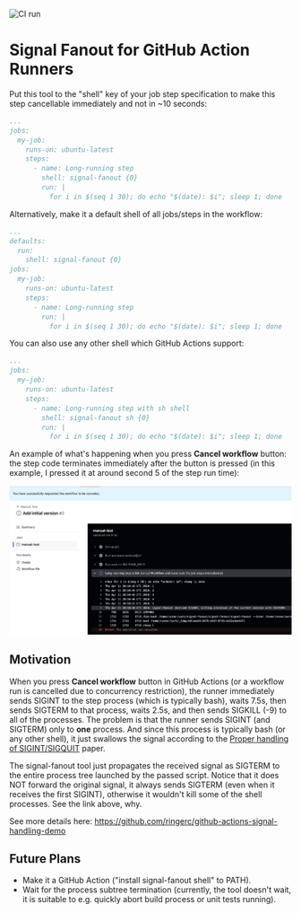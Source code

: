 ![CI run](https://github.com/dimikot/signal-fanout/actions/workflows/ci.yml/badge.svg?branch=main)

# Signal Fanout for GitHub Action Runners

Put this tool to the "shell" key of your job step specification to make this
step cancellable immediately and not in ~10 seconds:

```yml
...
jobs:
  my-job:
    runs-on: ubuntu-latest
    steps:
      - name: Long-running step
        shell: signal-fanout {0}
        run: |
          for i in $(seq 1 30); do echo "$(date): $i"; sleep 1; done
```

Alternatively, make it a default shell of all jobs/steps in the workflow:

```yml
...
defaults:
  run:
    shell: signal-fanout {0}
jobs:
  my-job:
    runs-on: ubuntu-latest
    steps:
      - name: Long-running step
        run: |
          for i in $(seq 1 30); do echo "$(date): $i"; sleep 1; done
```

You can also use any other shell which GitHub Actions support:

```yml
...
jobs:
  my-job:
    runs-on: ubuntu-latest
    steps:
      - name: Long-running step with sh shell
        shell: signal-fanout sh {0}
        run: |
          for i in $(seq 1 30); do echo "$(date): $i"; sleep 1; done
```

An example of what's happening when you press **Cancel workflow** button: the
step code terminates immediately after the button is pressed (in this example, I
pressed it at around second 5 of the step run time):

<img src="README.png"/>

## Motivation

When you press **Cancel workflow** button in GitHub Actions (or a workflow run
is cancelled due to concurrency restriction), the runner immediately sends
SIGINT to the step process (which is typically bash), waits 7.5s, then sends
SIGTERM to that process, waits 2.5s, and then sends SIGKILL (-9) to all of the
processes. The problem is that the runner sends SIGINT (and SIGTERM) only to
**one** process. And since this process is typically bash (or any other shell),
it just swallows the signal according to the [Proper handling of
SIGINT/SIGQUIT](https://www.cons.org/cracauer/sigint.html) paper.

The signal-fanout tool just propagates the received signal as SIGTERM to the
entire process tree launched by the passed script. Notice that it does NOT
forward the original signal, it always sends SIGTERM (even when it receives the
first SIGINT), otherwise it wouldn't kill some of the shell processes. See the
link above, why.

See more details here: https://github.com/ringerc/github-actions-signal-handling-demo

## Future Plans

- Make it a GitHub Action ("install signal-fanout shell" to PATH).
- Wait for the process subtree termination (currently, the tool doesn't wait, it
  is suitable to e.g. quickly abort build process or unit tests running).
